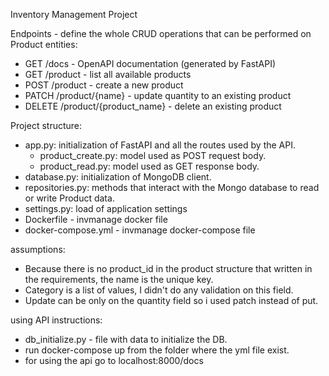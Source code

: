 Inventory Management Project

Endpoints - define the whole CRUD operations that can be performed on Product entities:

- GET /docs - OpenAPI documentation (generated by FastAPI)
- GET /product - list all available products
- POST /product - create a new product
- PATCH /product/{name} - update quantity to an existing product
- DELETE /product/{product_name} - delete an existing product

Project structure:
* app.py: initialization of FastAPI and all the routes used by the API. 
    - product_create.py: model used as POST request body. 
    - product_read.py: model used as GET response body.  
* database.py: initialization of MongoDB client. 
* repositories.py: methods that interact with the Mongo database to read or write Product data. 
* settings.py: load of application settings
* Dockerfile - invmanage docker file
* docker-compose.yml - invmanage docker-compose file

assumptions:
* Because there is no product_id in the product structure that written in the requirements, the name is the unique key.
* Category is a list of values, I didn't do any validation on this field.
* Update can be only on the quantity field so i used patch instead of put.

using API instructions:
* db_initialize.py - file with data to initialize the DB.
* run docker-compose up from the folder where the yml file exist.
* for using the api go to localhost:8000/docs

